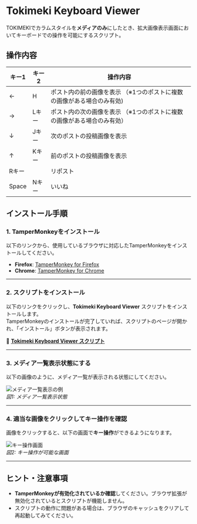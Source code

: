 # Tokimeki Keyboard Viewer

TOKIMEKIでカラムスタイルを**メディアのみ**にしたとき、拡大画像表示画面においてキーボードでの操作を可能にするスクリプト。

## 操作内容

|キー1|キー2|操作内容|
----|----|----
|←|H|ポスト内の前の画像を表示  （※1つのポストに複数の画像がある場合のみ有効)|
|→|Lキー|ポスト内の次の画像を表示  （※1つのポストに複数の画像がある場合のみ有効）|
|↓|Jキー|次のポストの投稿画像を表示|
|↑|Kキー|前のポストの投稿画像を表示|
|Rキー| |リポスト|
|Space|Nキー|いいね|

## インストール手順
### 1. TamperMonkeyをインストール
以下のリンクから、使用しているブラウザに対応したTamperMonkeyをインストールしてください。

- **Firefox**: [TamperMonkey for Firefox](https://addons.mozilla.org/ja/firefox/addon/tampermonkey/)  
- **Chrome**: [TamperMonkey for Chrome](https://chromewebstore.google.com/detail/tampermonkey/dhdgffkkebhmkfjojejmpbldmpobfkfo?hl=ja)

---

### 2. スクリプトをインストール
以下のリンクをクリックし、**Tokimeki Keyboard Viewer** スクリプトをインストールします。  
TamperMonkeyのインストールが完了していれば、スクリプトのページが開かれ、「インストール」ボタンが表示されます。

🔗 **[Tokimeki Keyboard Viewer スクリプト](https://github.com/lgvespa/Tokimeki-Keyboard-Viewer/raw/refs/heads/main/tokimeki_keyboard_viewer.user.js)**

---

### 3. メディア一覧表示状態にする
以下の画像のように、メディア一覧が表示される状態にしてください。

![メディア一覧表示の例](https://github.com/user-attachments/assets/e0039952-d74f-458a-a0a4-092c93a03a95)  
_図1: メディア一覧表示状態_

---

### 4. 適当な画像をクリックしてキー操作を確認
画像をクリックすると、以下の画面で**キー操作**ができるようになります。

![キー操作画面](https://github.com/user-attachments/assets/29af3c0c-e3a9-4b09-b6ce-273181da405f)  
_図2: キー操作が可能な画面_

---

## ヒント・注意事項
- **TamperMonkeyが有効化されているか確認**してください。ブラウザ拡張が無効化されているとスクリプトが機能しません。
- スクリプトの動作に問題がある場合は、ブラウザのキャッシュをクリアして再起動してみてください。

